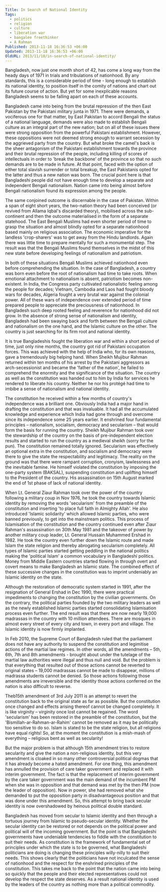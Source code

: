 ```yaml
---
Title: In Search of National Identity
Tags:
  - politics
  - religion
  - culture
  - liberation war
  - bangalee freethinker
  - A Rahman
Published: 2013-11-18 16:36:53 +06:00
Updated: 2013-11-18 16:36:53 +06:00
OldURL: 2013/11/18/in-search-of-national-identity/
---
```


Bangladesh, now just one month short of 42, has come a long way from the heady days of 1971 in trials and tribulations of nationhood. By any standards, this is a considerable period of time - long enough to establish its national identity, to position itself in the comity of nations and chart out its future course of action. But yet for some inexplicable reasons Bangladesh seems to be falling apart on each of these accounts.

Bangladesh came into being from the brutal repression of the then East Pakistan by the Pakistani military junta in 1971. There were demands, a vociferous one for that matter, by East Pakistan to accord Bengali the status of a national language, demands were also made to establish Bengali culture as an integral part of the new nation; but on all of these issues there were strong opposition from the powerful Pakistani establishment. However, these oppositions were not deemed strong enough to warrant secession by the aggrieved party from the country. But what broke the camel's back is the sheer antagonism of the Pakistani establishment towards the province and their brutal repression of the people, including killing of scores of intellectuals in order to 'break the backbone' of the province so that no such demands are to be made in future. At that point, faced with the option of either total slavish surrender or total breakup, the East Pakistanis opted for the latter and thus a new nation was born. The crucial point here is that Bangladeshi people did not have enough time to develop a separate and independent Bengali nationalism. Nation came into being almost before Bengali nationalism found its expression among the people. 

The same conjoined outcome is discernable in the case of Pakistan. Within a span of eight short years, the two-nation theory had been conceived (or revived from Allama Iqbal's discarded theory), mobilised across the sub-continent and then the outcome materialised in the form of a separate statehood. The East Bengali Muslims had even shorter period of time to grasp the situation and almost blindly opted for a separate nationhood based mainly on religious association. The economic imperative for the landless 'crop-sharers' was to get away from the Hindu landlords. Again there was little time to prepare mentally for such a monumental step. The result was that the Bengali Muslims found themselves in the midst of this new state before developing feelings of nationalism and patriotism. 

In both of these situations Bengali Muslims achieved nationhood even before comprehending the situation. In the case of Bangladesh, a country was born even before the root of nationalism had time to take roots. When emotional attachment to nationalism is absent, patriotism becomes non-existent. In India, the Congress party cultivated nationalistic feeling among the people for decades; Vietnam, Cambodia and Laos had fought bloody wars for decades, Algeria fought a very brutal war against the colonial power. All of these wars of independence over extended period of time prepared people to appreciate the preciousness of nationhood. In Bangladesh such deep rooted feeling and reverence for nationhood did not grow. In the absence of strong sense of nationalism and identity, Bangladesh had been swaying back and forth between the Bengali culture and nationalism on the one hand, and the Islamic culture on the other. The country is just searching for its firm root and national identity. 

It is true Bangladeshis fought the liberation war and within a short period of time, just only nine months, the country got rid of Pakistani occupation forces. This was achieved with the help of India who, for its own reasons, gave a tremendously big helping hand. When Sheikh Mujibur Rahman returned within ten months of his arrest by the Pakistani aggressors as arch-secessionist and became the 'father of the nation', he failed to comprehend the enormity and the significance of the situation. The country as well as the constitution was handed out to him by India for services he rendered to liberate his country. Neither he nor his protégé had time to imbibe a sense of nationalism and national identity. 

The constitution he received within a few months of country's independence was a brilliant one. Obviously India had a major hand in drafting the constitution and that was invaluable. It had all the accumulated knowledge and experience which India had gone through and overcome since its independence some 25 years earlier. It enshrined four fundamental principles – nationalism, socialism, democracy and secularism – that would form the basis for running the country. Sheikh Mujibur Rahman took over the stewardship of the country on the basis of pre-independent election results and started to run the country as a medieval sheikh (sorry for the pun). The constitution remained totally ignored. Secularism was effectively an optional extra in the constitution, and socialism and democracy were there to give the state the respectability and legitimacy. The reality on the ground was that there were rampant corruption, cronyism, lawlessness and the inevitable famine. He himself violated the constitution by imposing the one-party system (BAKSAL), suspending constitution and uplifting himself to the President of the country. His assassination on 15th August marked the end of 1st phase of lack of national identity.

When Lt. General Ziaur Rahman took over the power of the country following a military coup in Nov 1976, he took the country towards Islamic identity by removing the words 'secularism' from the preamble of the constitution and inserting 'to place full faith in Almighty Allah'. He also introduced 'Islamic solidarity' which allowed Islamic parties, who were banned previously, to get into the mainstream politics. This process of Islamisation of the constitution and the country continued even after Ziaur Rahman's assassination on 30th May 1981 and the takeover of power by another military coup leader, Lt. General Hussain Muhammed Ershad in 1982. He took the country even further down the Islamic route and made Islam the state religion and thereby abrogating secularism completely. All types of Islamic parties started getting peddling in the national politics making the 'political Islam' a common vocabulary in Bangladeshi politics. Money from Middle Eastern countries started flowing in through overt and covert means to make Bangladesh an Islamic state. The combined effect of these successive changes in the constitution was to imprint undeniably an Islamic identity on the state. 

Although the restoration of democratic system started in 1991, after the resignation of General Ershad in Dec 1990, there were practical impediments to changing the constitution by the civilian governments. On the contrary, the political parties founded by the two military leaders as well as the newly established Islamic parties started consolidating Islamisation process even further. The end result was that there are now nearly 19,000 madrassas in the country with 10 million attendees. There are mosques in almost every street of every city and town, in every port and village. The Islamic identity is now firmly implanted.

In Feb 2010, the Supreme Court of Bangladesh ruled that the parliament does not have any authority to suspend the constitution and legimitise actions of the martial law regimes. In other words, all the amendments – 5th, 6th, 7th and 8th amendments - brought about under the tutelage of the martial law authorities were illegal and thus null and void. But the problem is that everything that resulted out of those actions cannot be reverted to original states – 19,000 madrassas cannot be made to disappear, millions of madrassa students cannot be denied. So those actions following those amendments are irreversible and the identity those actions conferred on the nation is also difficult to reverse.

Theb15th amendment of 3rd July 2011 is an attempt to revert the constitution back to the original state as far as possible. But the constitution once changed and effects arising thereof cannot be changed completely. It is like virginity – virginity once lost cannot be regained. The word 'secularism' has been restored in the preamble of the constitution, but the 'Bismillah-ar-Rahman-ar-Rahim' cannot be removed as it may be politically too sensitive to do so. Islam is stated to be the state religion, but all religions have equal rights! So, at the moment the constitution is a mish-mash of everything – religious bent as well as secularity!

But the major problem is that although 15th amendment tries to restore secularity and give the nation a non-religious identity, but this very amendment is cloaked in so many other controversial political dogmas that it has already become a hated amendment. For one thing, this amendment has annulled the provision of care taker government and replaced it with interim government. The fact is that the replacement of interim government by the care taker government was the main demand of the incumbent PM when she was in opposition and that demand was met by the then PM (now the leader of opposition). Now in power, she had removed what she demanded to put the opposition party in disadvantageous position and that was done under this amendment. So, this attempt to bring back secular identity is now overshadowed by heinous political double standard.       
 
Bangladesh has moved from secular to Islamic identity and then through a tortuous journey from Islamic to pseudo-secular identity. Whether the secular identity can be restored or not depends on the political power and political will of the incoming government. But the point is that Bangladeshi governments have undeniable tendencies to fiddle with the constitution to suit their needs. As constitution is the framework of fundamental set of principles under which the state is to be governed, what Bangladeshi politicians are doing is changing these principles willy-nilly to suit their needs. This shows clearly that the politicians have not inculcated the sense of nationhood and the respect for the enshrined principles of the constitution. This takes me back to the point that the nation came into being so quickly that the people and their elected representatives could not develop the respect the state deserves. As a result national identity is used by the leaders of the country as nothing more than a political commodity.  


